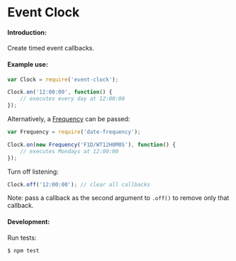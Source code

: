 Event Clock
===================================

#### Introduction:
Create timed event callbacks.

#### Example use:
```javascript
var Clock = require('event-clock');

Clock.on('12:00:00', function() {
    // executes every day at 12:00:00
});
```

Alternatively, a [Frequency](https://github.com/smhg/date-frequency-js) can be passed:
```javascript
var Frequency = require('date-frequency');

Clock.on(new Frequency('F1D/WT12H0M0S'), function() {
    // executes Mondays at 12:00:00
});
```

Turn off listening:
```javascript
Clock.off('12:00:00'); // clear all callbacks
```
Note: pass a callback as the second argument to `.off()` to remove only that callback.

#### Development:
Run tests:
```bash
$ npm test
```
